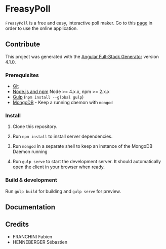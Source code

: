 # FreasyPoll

`FreasyPoll` is a free and easy, interactive poll maker. Go to this [page](https://shenn299.github.io/HEIGVD-TWEB-FreasyPoll/)
in order to use the online application.

## Contribute

This project was generated with the [Angular Full-Stack Generator](https://github.com/DaftMonk/generator-angular-fullstack)
version 4.1.0.

### Prerequisites

- [Git](https://git-scm.com/)
- [Node.js and npm](nodejs.org) Node >= 4.x.x, npm >= 2.x.x
- [Gulp](http://gulpjs.com/) (`npm install --global gulp`)
- [MongoDB](https://www.mongodb.org/) - Keep a running daemon with `mongod`

### Install

1. Clone this repository.

2. Run `npm install` to install server dependencies.

3. Run `mongod` in a separate shell to keep an instance of the MongoDB Daemon
running

4. Run `gulp serve` to start the development server. It should automatically
open the client in your browser when ready.

### Build & development

Run `gulp build` for building and `gulp serve` for preview.

## Documentation


## Credits
* FRANCHINI Fabien
* HENNEBERGER Sébastien
